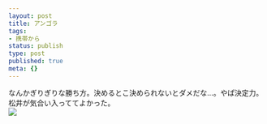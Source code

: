```yaml
---
layout: post
title: アンゴラ
tags:
- 携帯から
status: publish
type: post
published: true
meta: {}
---
```

<div class="caption">なんかぎりぎりな勝ち方。決めるとこ決められないとダメだな…。やぱ決定力。
松井が気合い入っててよかった。
</div>
<div class="photo"><img src="http://wo.skr.jp/images/uploads/blog-photo-1132164574.02-0.jpg" /></div>
